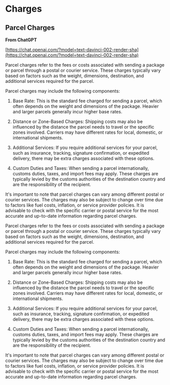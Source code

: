 # Charges

## Parcel Charges

**From ChatGPT**

[https://chat.openai.com/?model=text-davinci-002-render-sha](https://chat.openai.com/?model=text-davinci-002-render-sha)

Parcel charges refer to the fees or costs associated with sending a package or parcel through a postal or courier service. These charges typically vary based on factors such as the weight, dimensions, destination, and additional services required for the parcel.

Parcel charges may include the following components:

1. Base Rate: This is the standard fee charged for sending a parcel, which often depends on the weight and dimensions of the package. Heavier and larger parcels generally incur higher base rates.

2. Distance or Zone-Based Charges: Shipping costs may also be influenced by the distance the parcel needs to travel or the specific zones involved. Carriers may have different rates for local, domestic, or international shipments.

3. Additional Services: If you require additional services for your parcel, such as insurance, tracking, signature confirmation, or expedited delivery, there may be extra charges associated with these options.

4. Custom Duties and Taxes: When sending a parcel internationally, customs duties, taxes, and import fees may apply. These charges are typically levied by the customs authorities of the destination country and are the responsibility of the recipient.

It's important to note that parcel charges can vary among different postal or courier services. The charges may also be subject to change over time due to factors like fuel costs, inflation, or service provider policies. It is advisable to check with the specific carrier or postal service for the most accurate and up-to-date information regarding parcel charges.

Parcel charges refer to the fees or costs associated with sending a package or parcel through a postal or courier service. These charges typically vary based on factors such as the weight, dimensions, destination, and additional services required for the parcel.

Parcel charges may include the following components:

1. Base Rate: This is the standard fee charged for sending a parcel, which often depends on the weight and dimensions of the package. Heavier and larger parcels generally incur higher base rates.

2. Distance or Zone-Based Charges: Shipping costs may also be influenced by the distance the parcel needs to travel or the specific zones involved. Carriers may have different rates for local, domestic, or international shipments.

3. Additional Services: If you require additional services for your parcel, such as insurance, tracking, signature confirmation, or expedited delivery, there may be extra charges associated with these options.

4. Custom Duties and Taxes: When sending a parcel internationally, customs duties, taxes, and import fees may apply. These charges are typically levied by the customs authorities of the destination country and are the responsibility of the recipient.

It's important to note that parcel charges can vary among different postal or courier services. The charges may also be subject to change over time due to factors like fuel costs, inflation, or service provider policies. It is advisable to check with the specific carrier or postal service for the most accurate and up-to-date information regarding parcel charges.
